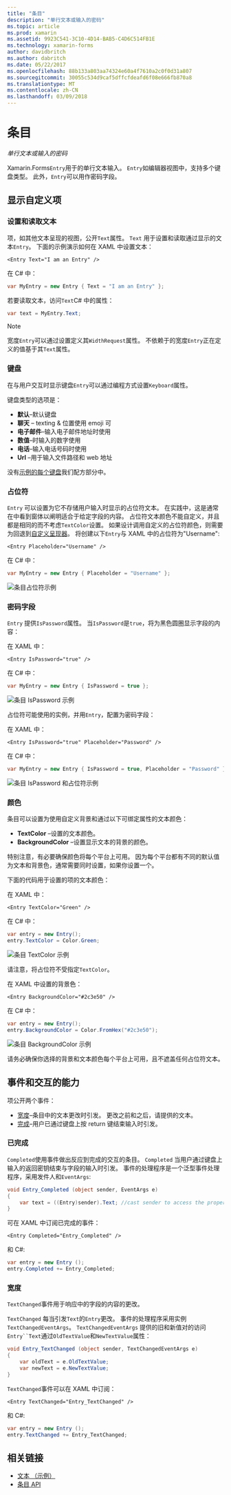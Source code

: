 ```yaml
---
title: "条目"
description: "单行文本或输入的密码"
ms.topic: article
ms.prod: xamarin
ms.assetid: 9923C541-3C10-4D14-BAB5-C4D6C514FB1E
ms.technology: xamarin-forms
author: davidbritch
ms.author: dabritch
ms.date: 05/22/2017
ms.openlocfilehash: 88b133a803aa74324e60a4f7610a2c0f0d31a807
ms.sourcegitcommit: 30055c534d9caf5dffcfdeafd6f08e666fb870a8
ms.translationtype: MT
ms.contentlocale: zh-CN
ms.lasthandoff: 03/09/2018
---
```

# <a name="entry"></a>条目

_单行文本或输入的密码_

Xamarin.Forms`Entry`用于的单行文本输入。 `Entry`如编辑器视图中，支持多个键盘类型。 此外，`Entry`可以用作密码字段。

## <a name="display-customization"></a>显示自定义项

### <a name="setting-and-reading-text"></a>设置和读取文本

项，如其他文本呈现的视图，公开`Text`属性。 `Text` 用于设置和读取通过显示的文本`Entry`。 下面的示例演示如何在 XAML 中设置文本：

```xaml
<Entry Text="I am an Entry" />
```

在 C# 中：

```csharp
var MyEntry = new Entry { Text = "I am an Entry" };
```

若要读取文本，访问`Text`C# 中的属性：

```csharp
var text = MyEntry.Text;
```

> [!NOTE]
> 宽度`Entry`可以通过设置定义其`WidthRequest`属性。 不依赖于的宽度`Entry`正在定义的值基于其`Text`属性。

### <a name="keyboards"></a>键盘

在与用户交互时显示键盘`Entry`可以通过编程方式设置`Keyboard`属性。

键盘类型的选项是：

- **默认**&ndash;默认键盘
- **聊天** &ndash; texting & 位置使用 emoji 可
- **电子邮件**&ndash;输入电子邮件地址时使用
- **数值**&ndash;时输入的数字使用
- **电话**&ndash;输入电话号码时使用
- **Url** &ndash;用于输入文件路径和 web 地址

没有[示例的每个键盘](https://developer.xamarin.com/recipes/cross-platform/xamarin-forms/choose-keyboard-for-entry/)我们配方部分中。

### <a name="placeholders"></a>占位符

`Entry` 可以设置为它不存储用户输入时显示的占位符文本。 在实践中，这是通常在中看到窗体以阐明适合于给定字段的内容。 占位符文本颜色不能自定义，并且都是相同的而不考虑`TextColor`设置。 如果设计调用自定义的占位符颜色，则需要为回退到[自定义呈现器]()。 将创建以下`Entry`与 XAML 中的占位符为"Username":

```xaml
<Entry Placeholder="Username" />
```

在 C# 中：

```csharp
var MyEntry = new Entry { Placeholder = "Username" };
```

![](entry-images/placeholder.png "条目占位符示例")

### <a name="password-fields"></a>密码字段

`Entry` 提供`IsPassword`属性。 当`IsPassword`是`true`，将为黑色圆圈显示字段的内容：

在 XAML 中：

```xaml
<Entry IsPassword="true" />
```

在 C# 中：

```csharp
var MyEntry = new Entry { IsPassword = true };
```

![](entry-images/password.png "条目 IsPassword 示例")

占位符可能使用的实例，并用`Entry`，配置为密码字段：

在 XAML 中：

```xaml
<Entry IsPassword="true" Placeholder="Password" />
```

在 C# 中：

```csharp
var MyEntry = new Entry { IsPassword = true, Placeholder = "Password" };
```

![](entry-images/passwordplaceholder.png "条目 IsPassword 和占位符示例")


### <a name="colors"></a>颜色

条目可以设置为使用自定义背景和通过以下可绑定属性的文本颜色：

- **TextColor** &ndash;设置的文本颜色。
- **BackgroundColor** &ndash;设置显示文本的背景的颜色。

特别注意，有必要确保颜色将每个平台上可用。 因为每个平台都有不同的默认值为文本和背景色，通常需要同时设置，如果你设置一个。

下面的代码用于设置的项的文本颜色：

在 XAML 中：

```xaml
<Entry TextColor="Green" />
```

在 C# 中：

```csharp
var entry = new Entry();
entry.TextColor = Color.Green;
```

![](entry-images/textcolor.png "条目 TextColor 示例")

请注意，将占位符不受指定`TextColor`。

在 XAML 中设置的背景色：

```xaml
<Entry BackgroundColor="#2c3e50" />
```

在 C# 中：

```csharp
var entry = new Entry();
entry.BackgroundColor = Color.FromHex("#2c3e50");
```

![](entry-images/textbackgroundcolor.png "条目 BackgroundColor 示例")

请务必确保你选择的背景和文本颜色每个平台上可用，且不遮盖任何占位符文本。

## <a name="events-and-interactivity"></a>事件和交互的能力

项公开两个事件：

- [宽度](http://developer.xamarin.com/api/event/Xamarin.Forms.Entry.TextChanged/)&ndash;条目中的文本更改时引发。 更改之前和之后，请提供的文本。
- [完成](http://developer.xamarin.com/api/event/Xamarin.Forms.Entry.Completed/)&ndash;用户已通过键盘上按 return 键结束输入时引发。

### <a name="completed"></a>已完成

`Completed`使用事件做出反应到完成的交互的条目。 `Completed` 当用户通过键盘上输入的返回密钥结束与字段的输入时引发。 事件的处理程序是一个泛型事件处理程序，采用发件人和`EventArgs`:

```csharp
void Entry_Completed (object sender, EventArgs e)
{
    var text = ((Entry)sender).Text; //cast sender to access the properties of the Entry
}
```

可在 XAML 中订阅已完成的事件：

```xaml
<Entry Completed="Entry_Completed" />
```

和 C#:

```csharp
var entry = new Entry ();
entry.Completed += Entry_Completed;
```

### <a name="textchanged"></a>宽度

`TextChanged`事件用于响应中的字段的内容的更改。

`TextChanged` 每当引发`Text`的`Entry`更改。 事件的处理程序采用实例`TextChangedEventArgs`。 `TextChangedEventArgs` 提供的旧和新值对的访问`Entry``Text`通过`OldTextValue`和`NewTextValue`属性：

```csharp
void Entry_TextChanged (object sender, TextChangedEventArgs e)
{
    var oldText = e.OldTextValue;
    var newText = e.NewTextValue;
}
```

`TextChanged`事件可以在 XAML 中订阅：

```xaml
<Entry TextChanged="Entry_TextChanged" />
```

和 C#:

```csharp
var entry = new Entry ();
entry.TextChanged += Entry_TextChanged;
```


## <a name="related-links"></a>相关链接

- [文本 （示例）](https://developer.xamarin.com/samples/xamarin-forms/UserInterface/Text)
- [条目 API](https://developer.xamarin.com/api/type/Xamarin.Forms.Entry/)
